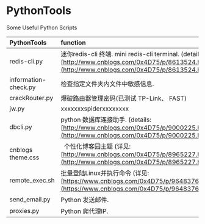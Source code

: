 # PythonTools
Some Useful Python Scripts

| PythonTools          | function                                     |
| :------------------- | :------------------------------------------- |
| redis-cli.py         | 迷你redis-cli 终端. mini redis-cli terminal. (details: [http://www.cnblogs.com/0x4D75/p/8613524.html](http://www.cnblogs.com/0x4D75/p/8613524.html)) |
| information-check.py | 检查指定文件夹内文件中敏感信息.              |
| crackRouter.py       | 爆破路由器管理密码(已测试 TP-Link、 FAST)    |
| jw.py                | xxxxxxxspiderxxxxxxxx|
| dbcli.py             | python 数据库连接助手. (details: [http://www.cnblogs.com/0x4D75/p/9000225.html](http://www.cnblogs.com/0x4D75/p/9000225.html)) |
|cnblogs theme.css |  个性化博客园主题 (详见: [http://www.cnblogs.com/0x4D75/p/8965227.html](http://www.cnblogs.com/0x4D75/p/8965227.html))|
|remote_exec.sh |  批量登陆Linux并执行命令 (详见: [https://www.cnblogs.com/0x4D75/p/9648376.html](https://www.cnblogs.com/0x4D75/p/9648376.html))|
| send_email.py | Python 发送邮件.              |
| proxies.py | Python 爬代理IP.              |

